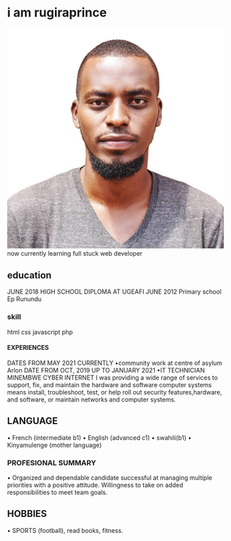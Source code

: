 # i am rugiraprince

![rugiraprince](./img/rugiraprince.jpg) now currently learning full stuck web
developer

## education

JUNE 2018 HIGH SCHOOL DIPLOMA AT UGEAFI JUNE 2012 Primary school Ep Runundu

### skill

html css javascript php

#### EXPERIENCES

DATES FROM MAY 2021 CURRENTLY •community work at centre of asylum Arlon DATE
FROM OCT, 2019 UP TO JANUARY 2021 •IT TECHNICIAN MINEMBWE CYBER INTERNET I was
providing a wide range of services to support, fix, and maintain the hardware
and software computer systems means install, troubleshoot, test, or help roll
out security features,hardware, and software, or maintain networks and computer
systems.

## LANGUAGE

• French (intermediate b1) • English (advanced c1) • swahili(b1) • Kinyamulenge
(mother language)

### PROFESIONAL SUMMARY

• Organized and dependable candidate successful at managing multiple priorities
with a positive attitude. Willingness to take on added responsibilities to meet
team goals.

## HOBBIES

• SPORTS (football), read books, fitness.
